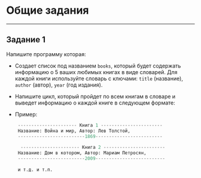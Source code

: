 # Общие задания

---

## Задание 1

Напишите программу которая:

- Создает список под названием `books`, который будет содержать информацию о 5 ваших любимых книгах в виде словарей. Для каждой книги используйте словарь с ключами: `title` (название), `author` (автор), `year` (год издания).
- Напишите цикл, который пройдет по всем книгам в словаре и выведет информацию о каждой книге в следующем формате:
- Пример:
    
    ```python
     ---------------------- Книга 1 -----------------------
     Название: Война и мир, Автор: Лев Толстой,
     -------------------------1869-------------------------
     
      ---------------------- Книга 2 -----------------------
     Название: Дом в котором, Автор: Мариам Петросян,
     -------------------------2009--------------------------
     
     и т.д. и т.п.
    ```
    

